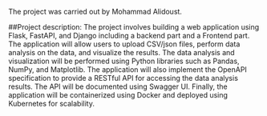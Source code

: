 The project was carried out by Mohammad Alidoust.

##Project description:
The project involves building a web application using Flask, FastAPI, and Django including a backend part and a Frontend part. 
The application will allow users to upload CSV/json files, perform data analysis on the data, and visualize the results. The data analysis and visualization will be performed using Python libraries such as Pandas, NumPy, and Matplotlib.
The application will also implement the OpenAPI specification to provide a RESTful API for accessing the data analysis results. The API will be documented using Swagger UI.
Finally, the application will be containerized using Docker and deployed using Kubernetes for scalability.
